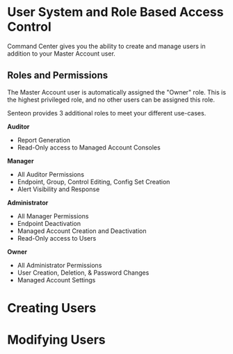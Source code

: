 # User System and Role Based Access Control
Command Center gives you the ability to create and manage users in addition to your Master Account user. 

## Roles and Permissions

The Master Account user is automatically assigned the "Owner" role. This is the highest privileged role, and no other users can be assigned this role.

Senteon provides 3 additional roles to meet your different use-cases.

**Auditor**
  * Report Generation
  * Read-Only access to Managed Account Consoles
 
**Manager**
  * All Auditor Permissions
  * Endpoint, Group, Control Editing, Config Set Creation
  * Alert Visibility and Response

 **Administrator**
   * All Manager Permissions 
   * Endpoint Deactivation
   * Managed Account Creation and Deactivation
   * Read-Only access to Users

**Owner**
  * All Administrator Permissions
  * User Creation, Deletion, & Password Changes
  * Managed Account Settings

# Creating Users


# Modifying Users
